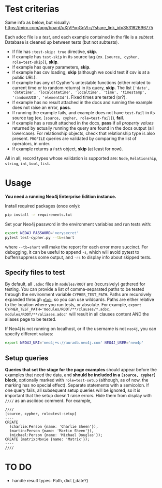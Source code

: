 # Test criterias

Same info as below, but visually: https://miro.com/app/board/uXjVPxqGnVI=/?share_link_id=353162696775

Each adoc file is a _test_, and each example contained in the file is a _subtest_. Database is cleaned up between tests (but not subtests).

- If file has `:test-skip: true` directive, **skip**.
- If example has `test-skip` in its source tag (ex. `[source, cypher, role=test-skip]`), **skip**.
- If example has query parameters, **skip**.
- If example has csv loading, **skip** (although we could test if csv is at a public URL).
- If example has any of Cypher's untestable functions (either related to current time or to random returns) in its query, **skip**. The list `['date', 'datetime', 'localdatetime', 'localtime', 'time', 'timestamp', 'randomUUID', 'elementId']`. Fixed times are tested (or?).
- If example has no result attached in the docs and running the example does not raise an error, **pass**.
- If running the example fails, and example does not have `test-fail` in its source tag (ex. `[source, cypher, role=test-fail]`), **fail**.
- If example has a result attached in the docs, **pass** if all _property values_ returned by actually running the query are found in the docs output (all lowercase). For relationship objects, check that relationship type is also present.
`PROFILE` queries are validated by comparing the list of operators, in order.
- If example returns a `Path` object, **skip** (at least for now).

All in all, record types whose validation is supported are: `Node`, `Relationship`, `string`, `int`, `bool`, `list`.


# Usage
**You need a running Neo4j Enterprise Edition instance.**

Install required packages (once only):
```bash
pip install -r requirements.txt
```

Set your Neo4j password in the environment variables and run tests with:
```bash
export NEO4J_PASSWORD='verysecret'
pytest test-cypher.py --tb=short
```
where `--tb=short` will make the report for each error more succinct. For debugging, it can be useful to append `-s`, which will avoid pytest to buffer/suppress some output, and `-rs` to display info about skipped tests.


## Specify files to test

By default, all `.adoc` files in `modules/ROOT` are (recursively) gathered for testing.
You can provide a list of comma-separated paths to be tested through the environment variable `CYPHER_TEST_PATH`. Paths are recursively expanded through [`glob`](https://docs.python.org/3/library/glob.html), so you can use wildcards. Paths are either relative to the location where you run tests, or absolute.
For example, `export CYPHER_TEST_PATH='modules/ROOT/**/clauses/*.adoc, modules/ROOT/**/aliases.adoc'` will result in all clauses content AND the aliases page to be tested.

If Neo4j is not running on localhost, or if the username is not `neo4j`, you can specify different values:
```bash
export NEO4J_URI='neo4j+s://auradb.neo4j.com' NEO4J_USER='neo4p'
```

## Setup queries

**Queries that set the stage for the page examples** should appear before the examples that need the data, and **should be included in a `[source, cypher]` block**, optionally marked with `role=test-setup` (although, as of now, the marking has no special effect). Separate statements with a semicolon. If one query fails, all subsequent setup queries will be ignored, so it is important that the setup doesn't raise errors.
Hide them from display with `////` as an asciidoc comment.
For example,
```
////
[source, cypher, role=test-setup]
----
CREATE
  (charlie:Person {name: 'Charlie Sheen'}),
  (martin:Person {name: 'Martin Sheen'}),
  (michael:Person {name: 'Michael Douglas'});
CREATE (matrix:Movie {name: 'Matrix'});
----
////
````

# TO DO
- handle result types: Path, dict (,date?)
